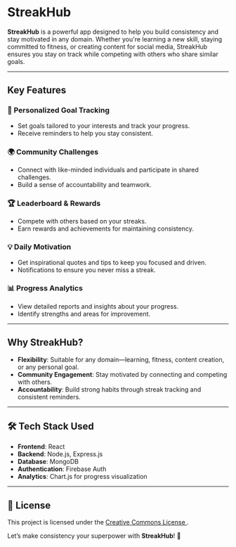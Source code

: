 # StreakHub

**StreakHub** is a powerful app designed to help you build consistency and stay motivated in any domain. Whether you're learning a new skill, staying committed to fitness, or creating content for social media, StreakHub ensures you stay on track while competing with others who share similar goals.

---

## Key Features

### 🎯 Personalized Goal Tracking
- Set goals tailored to your interests and track your progress.
- Receive reminders to help you stay consistent.

### 🌍 Community Challenges
- Connect with like-minded individuals and participate in shared challenges.
- Build a sense of accountability and teamwork.

### 🏆 Leaderboard & Rewards
- Compete with others based on your streaks.
- Earn rewards and achievements for maintaining consistency.

### 💡 Daily Motivation
- Get inspirational quotes and tips to keep you focused and driven.
- Notifications to ensure you never miss a streak.

### 📊 Progress Analytics
- View detailed reports and insights about your progress.
- Identify strengths and areas for improvement.

---

## Why StreakHub?
- **Flexibility**: Suitable for any domain—learning, fitness, content creation, or any personal goal.
- **Community Engagement**: Stay motivated by connecting and competing with others.
- **Accountability**: Build strong habits through streak tracking and consistent reminders.

---

## 🛠️ Tech Stack Used
- **Frontend**: React
- **Backend**: Node.js, Express.js
- **Database**: MongoDB
- **Authentication**: Firebase Auth
- **Analytics**: Chart.js for progress visualization

---

## 📄 License
This project is licensed under the [Creative Commons License ](LICENSE).

Let’s make consistency your superpower with **StreakHub**! 🌟
